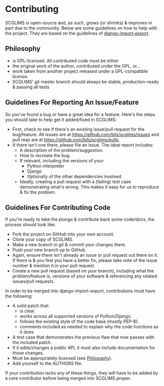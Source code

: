 Contributing
============

SCGLIMS is open-source and, as such, grows (or shrinks) & improves in part due
to the community. Below are some guidelines on how to help with the project.
They are based on the guidelines of
[django-import-export](https://github.com/bmihelac/django-import-export).


Philosophy
----------

*  is GPL-licensed. All contributed code must be either
  * the original work of the author, contributed under the GPL, or...
  * work taken from another project released under a GPL-compatible license.
* SCGLIMS' git master branch should always be stable, production-ready &
  passing all tests


Guidelines For Reporting An Issue/Feature
-----------------------------------------

So you've found a bug or have a great idea for a feature. Here's the steps you
should take to help get it added/fixed in SCGLIMS:

* First, check to see if there's an existing issue/pull request for the
  bug/feature. All issues are at https://github.com/bils/scglims/issues
  and pull reqs are at https://github.com/bils/scglims/pulls.
* If there isn't one there, please file an issue. The ideal report includes:
    * A description of the problem/suggestion.
    * How to recreate the bug.
    * If relevant, including the versions of your:
        * Python interpreter
        * Django
        * Optionally of the other dependencies involved
    * Ideally, creating a pull request with a (failing) test case demonstrating
      what's wrong. This makes it easy for us to reproduce & fix the problem.


Guidelines For Contributing Code
--------------------------------

If you're ready to take the plunge & contribute back some code/docs, the
process should look like:

* Fork the project on GitHub into your own account.
* Clone your copy of SCGLIMS.
* Make a new branch in git & commit your changes there.
* Push your new branch up to GitHub.
* Again, ensure there isn't already an issue or pull request out there on it.
  If there is & you feel you have a better fix, please take note of the issue
  number & mention it in your pull request.
* Create a new pull request (based on your branch), including what the
  problem/feature is, versions of your software & referencing any related
  issues/pull requests.

In order to be merged into django-import-export, contributions must have the following:

* A solid patch that:
    * is clear.
    * works across all supported versions of Python/Django.
    * follows the existing style of the code base (mostly PEP-8).
    * comments included as needed to explain why the code functions as it does
* A test case that demonstrates the previous flaw that now passes
  with the included patch.
* If it adds/changes a public API, it must also include documentation
  for those changes.
* Must be appropriately licensed (see [Philosophy](#philosophy)).
* Add yourself to the AUTHORS file.

If your contribution lacks any of these things, they will have to be added
by a core contributor before being merged into SCGLIMS proper.
